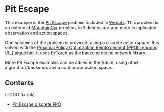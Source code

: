# Pit Escape

This example is the [Pit Escape](https://robotbenchmark.net/benchmark/pit_escape/) problem included in 
[Webots](https://cyberbotics.com). This problem is an extended 
[MountainCar](https://gym.openai.com/envs/MountainCar-v0/) problem, in 3 dimensions and more complicated 
observation and action spaces.

One solutions of the problem is provided, using a discrete action space.
It is solved with the 
[Proximal Policy Optimization Reinforcement (PPO) Learning (RL) algorithm](https://openai.com/blog/openai-baselines-ppo/).
It uses [PyTorch](https://pytorch.org/) as the backend neural network library.

More Pit Escape examples can be added in the future, using other algorithms/backends and a continuous action space.

## Contents
(TODO fix link)
- [Pit Escape discrete PPO]()
